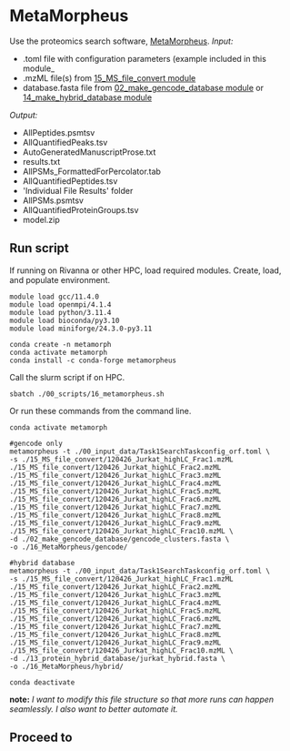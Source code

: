 # MetaMorpheus
Use the proteomics search software, [MetaMorpheus](https://github.com/smith-chem-wisc/MetaMorpheus).
_Input:_ <br />
- .toml file with configuration parameters (example included in this module_
- .mzML file(s) from [15_MS_file_convert module](https://github.com/efwatts/LRP_Troubleshooting/tree/main/15_MS_file_convert)
- database.fasta file from [02_make_gencode_database module](https://github.com/efwatts/LRP_Troubleshooting/tree/main/02_make_gencode_database) or [14_make_hybrid_database module](https://github.com/efwatts/LRP_Troubleshooting/tree/main/14_make_hybrid_database)
  
_Output:_
- AllPeptides.psmtsv
- AllQuantifiedPeaks.tsv
- AutoGeneratedManuscriptProse.txt
- results.txt
- AllPSMs_FormattedForPercolator.tab
- AllQuantifiedPeptides.tsv
- 'Individual File Results' folder
- AllPSMs.psmtsv
- AllQuantifiedProteinGroups.tsv
- model.zip

## Run script
If running on Rivanna or other HPC, load required modules. Create, load, and populate environment. 
```
module load gcc/11.4.0  
module load openmpi/4.1.4
module load python/3.11.4
module load bioconda/py3.10
module load miniforge/24.3.0-py3.11

conda create -n metamorph
conda activate metamorph
conda install -c conda-forge metamorpheus
```
Call the slurm script if on HPC. 
```
sbatch ./00_scripts/16_metamorpheus.sh
```
Or run these commands from the command line. 
```
conda activate metamorph

#gencode only
metamorpheus -t ./00_input_data/Task1SearchTaskconfig_orf.toml \
-s ./15_MS_file_convert/120426_Jurkat_highLC_Frac1.mzML ./15_MS_file_convert/120426_Jurkat_highLC_Frac2.mzML ./15_MS_file_convert/120426_Jurkat_highLC_Frac3.mzML ./15_MS_file_convert/120426_Jurkat_highLC_Frac4.mzML ./15_MS_file_convert/120426_Jurkat_highLC_Frac5.mzML ./15_MS_file_convert/120426_Jurkat_highLC_Frac6.mzML ./15_MS_file_convert/120426_Jurkat_highLC_Frac7.mzML ./15_MS_file_convert/120426_Jurkat_highLC_Frac8.mzML ./15_MS_file_convert/120426_Jurkat_highLC_Frac9.mzML ./15_MS_file_convert/120426_Jurkat_highLC_Frac10.mzML \
-d ./02_make_gencode_database/gencode_clusters.fasta \
-o ./16_MetaMorpheus/gencode/

#hybrid database
metamorpheus -t ./00_input_data/Task1SearchTaskconfig_orf.toml \
-s ./15_MS_file_convert/120426_Jurkat_highLC_Frac1.mzML ./15_MS_file_convert/120426_Jurkat_highLC_Frac2.mzML ./15_MS_file_convert/120426_Jurkat_highLC_Frac3.mzML ./15_MS_file_convert/120426_Jurkat_highLC_Frac4.mzML ./15_MS_file_convert/120426_Jurkat_highLC_Frac5.mzML ./15_MS_file_convert/120426_Jurkat_highLC_Frac6.mzML ./15_MS_file_convert/120426_Jurkat_highLC_Frac7.mzML ./15_MS_file_convert/120426_Jurkat_highLC_Frac8.mzML ./15_MS_file_convert/120426_Jurkat_highLC_Frac9.mzML ./15_MS_file_convert/120426_Jurkat_highLC_Frac10.mzML \
-d ./13_protein_hybrid_database/jurkat_hybrid.fasta \
-o ./16_MetaMorpheus/hybrid/

conda deactivate
```
**note:** *I want to modify this file structure so that more runs can happen seamlessly. I also want to better automate it.*

## Proceed to
